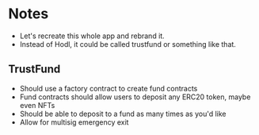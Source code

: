 # Notes

- Let's recreate this whole app and rebrand it.
- Instead of Hodl, it could be called trustfund or something like that.

## TrustFund

- Should use a factory contract to create fund contracts
- Fund contracts should allow users to deposit any ERC20 token, maybe even NFTs
- Should be able to deposit to a fund as many times as you'd like
- Allow for multisig emergency exit